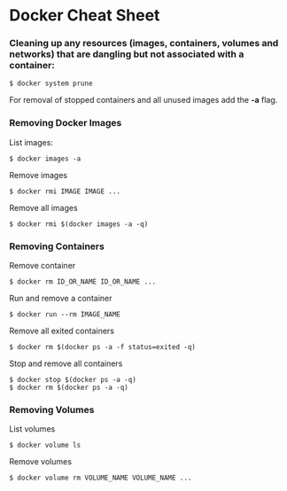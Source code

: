 # Docker Cheat Sheet

### Cleaning up any resources (images, containers, volumes and networks) that are dangling but not associated with a container:
```
$ docker system prune 
```            
For removal of stopped containers and all unused images add the **-a** flag.

### Removing Docker Images
List images:
```
$ docker images -a
```                
Remove images
```
$ docker rmi IMAGE IMAGE ...
```        
Remove all images
```
$ docker rmi $(docker images -a -q)
```
### Removing Containers
Remove container
```
$ docker rm ID_OR_NAME ID_OR_NAME ...
```
Run and remove a container
```
$ docker run --rm IMAGE_NAME
```
Remove all exited containers
```
$ docker rm $(docker ps -a -f status=exited -q)
```
Stop and remove all containers
```
$ docker stop $(docker ps -a -q)
$ docker rm $(docker ps -a -q)    
```
### Removing Volumes
List volumes
```
$ docker volume ls
```        
Remove volumes
```
$ docker volume rm VOLUME_NAME VOLUME_NAME ...
```    